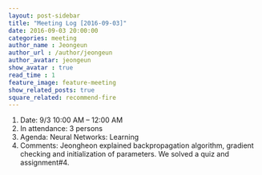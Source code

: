 ```yaml
---
layout: post-sidebar
title: "Meeting Log [2016-09-03]"
date: 2016-09-03 20:00:00
categories: meeting
author_name : Jeongeun
author_url : /author/jeongeun
author_avatar: jeongeun
show_avatar : true
read_time : 1
feature_image: feature-meeting
show_related_posts: true
square_related: recommend-fire
---
```


1. Date: 9/3 10:00 AM – 12:00 AM
2. In attendance: 3 persons
3. Agenda: Neural Networks: Learning 
4. Comments: Jeongheon explained backpropagation algorithm, gradient checking and initialization of parameters. We solved a quiz and assignment#4.

